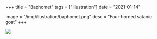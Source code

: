 +++
title = "Baphomet"
tags = ["illustration"]
date = "2021-01-14"

image = "/img/illustration/baphomet.png"
desc = "Four-horned satanic goat"
+++

![](/img/illustration/baphomet.png)
